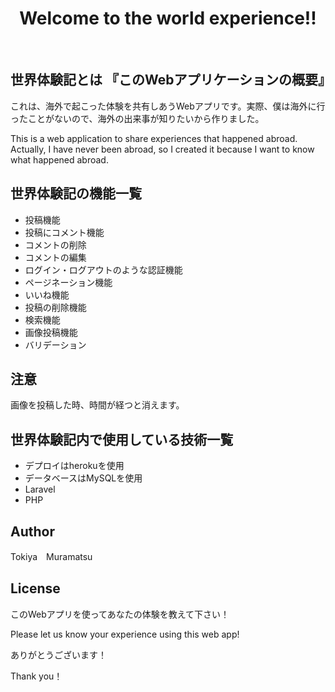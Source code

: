 <h1 align="center">Welcome to the world experience!!</h1>
&nbsp;

## 世界体験記とは 『このWebアプリケーションの概要』
これは、海外で起こった体験を共有しあうWebアプリです。実際、僕は海外に行ったことがないので、海外の出来事が知りたいから作りました。

This is a web application to share experiences that happened abroad. Actually, I have never been abroad, so I created it because I want to know what happened abroad.

## 世界体験記の機能一覧
- 投稿機能
- 投稿にコメント機能
- コメントの削除
- コメントの編集
- ログイン・ログアウトのような認証機能
- ページネーション機能
- いいね機能
- 投稿の削除機能
- 検索機能
- 画像投稿機能
- バリデーション

## 注意
画像を投稿した時、時間が経つと消えます。

## 世界体験記内で使用している技術一覧
- デプロイはherokuを使用
- データベースはMySQLを使用
- Laravel
- PHP

## Author
Tokiya　Muramatsu

## License
このWebアプリを使ってあなたの体験を教えて下さい！

Please let us know your experience using this web app!

ありがとうございます！

Thank you！
  

